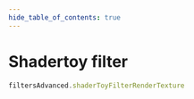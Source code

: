 ```yaml
---
hide_table_of_contents: true
---
```


# Shadertoy filter

```js playground
filtersAdvanced.shaderToyFilterRenderTexture
```

